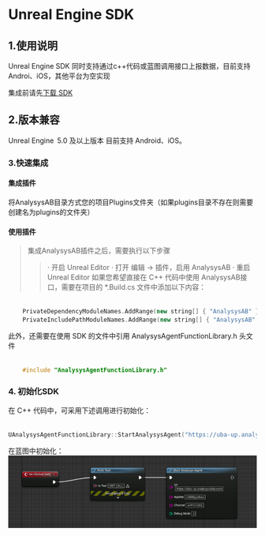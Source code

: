 # Unreal Engine SDK
## 1.使用说明
Unreal Engine SDK 同时支持通过c++代码或蓝图调用接口上报数据，目前支持Androi、iOS，其他平台为空实现

集成前请先[下载 SDK](https://github.com/jiguang-uba/ans-unreal-sdk)

## 2.版本兼容
Unreal Engine 5.0 及以上版本
目前支持 Android、iOS。

### 3.快速集成

#### 集成插件
 将AnalysysAB目录方式您的项目Plugins文件夹（如果plugins目录不存在则需要创建名为plugins的文件夹）
#### 使用插件
>集成AnalysysAB插件之后，需要执行以下步骤
>> · 开启 Unreal Editor
>> · 打开 编辑 → 插件，启用 AnalysysAB
>> · 重启Unreal Editor
 如果您希望直接在 C++ 代码中使用 AnalysysAB接口，需要在项目的 *.Build.cs 文件中添加以下内容：
```C++

    PrivateDependencyModuleNames.AddRange(new string[] { "AnalysysAB" });
    PrivateIncludePathModuleNames.AddRange(new string[] { "AnalysysAB" });
```

此外，还需要在使用 SDK 的文件中引用 AnalysysAgentFunctionLibrary.h 头文件
```C++

    #include "AnalysysAgentFunctionLibrary.h"
```
### 4. 初始化SDK
在 C++ 代码中，可采用下述调用进行初始化：
```C++

UAnalysysAgentFunctionLibrary::StartAnalysysAgent("https://uba-up.analysysdata.com","c909fyjrehss","APPLE",2);

```

在蓝图中初始化：
![](https://github.com/jiguang-uba/ans-unreal-sdk/blob/main/ue4-analysys.png?raw=true)
